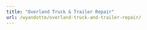 ```yaml
---
title: "Overland Truck & Trailer Repair"
url: /wyandotte/overland-truck-and-trailer-repair/
---
```

